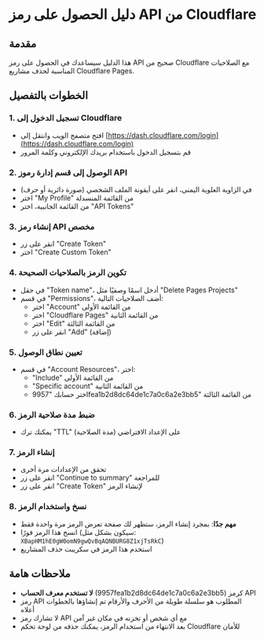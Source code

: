 # دليل الحصول على رمز API من Cloudflare

## مقدمة
هذا الدليل سيساعدك في الحصول على رمز API صحيح من Cloudflare مع الصلاحيات المناسبة لحذف مشاريع Cloudflare Pages.

## الخطوات بالتفصيل

### 1. تسجيل الدخول إلى Cloudflare
- افتح متصفح الويب وانتقل إلى [https://dash.cloudflare.com/login](https://dash.cloudflare.com/login)
- قم بتسجيل الدخول باستخدام بريدك الإلكتروني وكلمة المرور

### 2. الوصول إلى قسم إدارة رموز API
- في الزاوية العلوية اليمنى، انقر على أيقونة الملف الشخصي (صورة دائرية أو حرف)
- اختر "My Profile" من القائمة المنسدلة
- من القائمة الجانبية، اختر "API Tokens"

### 3. إنشاء رمز API مخصص
- انقر على زر "Create Token"
- اختر "Create Custom Token"

### 4. تكوين الرمز بالصلاحيات الصحيحة
- في حقل "Token name"، أدخل اسمًا وصفيًا مثل "Delete Pages Projects"
- في قسم "Permissions"، أضف الصلاحيات التالية:
  - اختر "Account" من القائمة الأولى
  - اختر "Cloudflare Pages" من القائمة الثانية
  - اختر "Edit" من القائمة الثالثة
  - انقر على زر "Add" (إضافة)

### 5. تعيين نطاق الوصول
- في قسم "Account Resources"، اختر:
  - "Include" من القائمة الأولى
  - "Specific account" من القائمة الثانية
  - اختر حسابك "9957fea1b2d8dc64de1c7a0c6a2e3bb5" من القائمة الثالثة

### 6. ضبط مدة صلاحية الرمز
- يمكنك ترك "TTL" (مدة الصلاحية) على الإعداد الافتراضي

### 7. إنشاء الرمز
- تحقق من الإعدادات مرة أخرى
- انقر على زر "Continue to summary" للمراجعة
- انقر على زر "Create Token" لإنشاء الرمز

### 8. نسخ واستخدام الرمز
- **مهم جدًا**: بمجرد إنشاء الرمز، ستظهر لك صفحة تعرض الرمز مرة واحدة فقط
- انسخ هذا الرمز فورًا (سيكون بشكل مثل: `XBapHM1hE0gW0omN9gwQvBqAQNBURG8Z1xjTsRkC`)
- استخدم هذا الرمز في سكريبت حذف المشاريع

## ملاحظات هامة
- **لا تستخدم معرف الحساب** (9957fea1b2d8dc64de1c7a0c6a2e3bb5) كرمز API
- رمز API المطلوب هو سلسلة طويلة من الأحرف والأرقام تم إنشاؤها بالخطوات أعلاه
- لا تشارك رمز API مع أي شخص أو تخزنه في مكان غير آمن
- بعد الانتهاء من استخدام الرمز، يمكنك حذفه من لوحة تحكم Cloudflare للأمان 